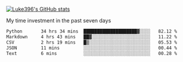 [![Luke396's GitHub stats](https://github-readme-stats.vercel.app/api?username=luke396&show_icons=true&theme=synthwave&hide=stars)](https://github.com/anuraghazra/github-readme-stats)

My time investment in the past seven days

<!--START_SECTION:waka-->

```txt
Python       34 hrs 34 mins  ████████████████████▓░░░░   82.12 %
Markdown     4 hrs 43 mins   ██▓░░░░░░░░░░░░░░░░░░░░░░   11.22 %
CSV          2 hrs 19 mins   █▒░░░░░░░░░░░░░░░░░░░░░░░   05.53 %
JSON         11 mins         ░░░░░░░░░░░░░░░░░░░░░░░░░   00.44 %
Text         6 mins          ░░░░░░░░░░░░░░░░░░░░░░░░░   00.28 %
```

<!--END_SECTION:waka-->

<!--
**luke396/luke396** is a ✨ _special_ ✨ repository because its `README.md` (this file) appears on your GitHub profile.

Here are some ideas to get you started:

- 🔭 I’m currently working on ...
- 🌱 I’m currently learning ...
- 👯 I’m looking to collaborate on ...
- 🤔 I’m looking for help with ...
- 💬 Ask me about ...
- 📫 How to reach me: ...
- 😄 Pronouns: ...
- ⚡ Fun fact: ...
-->

